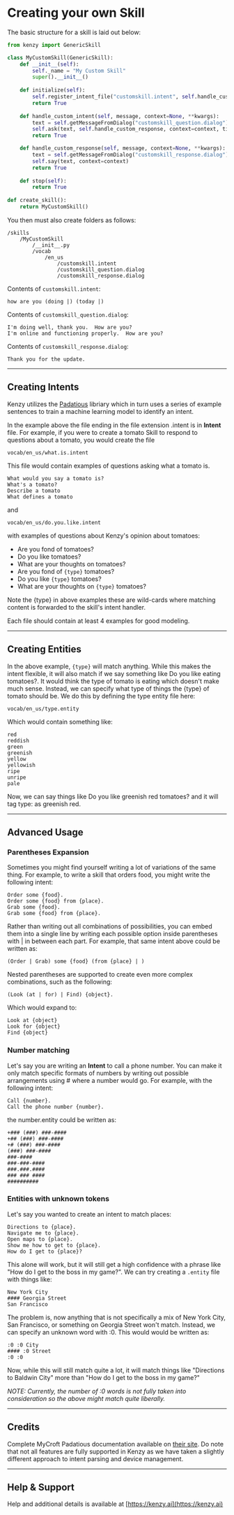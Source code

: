 # Creating your own Skill

The basic structure for a skill is laid out below:

```python
from kenzy import GenericSkill

class MyCustomSkill(GenericSkill):
 	def __init__(self):
 		self._name = "My Custom Skill"
 		super().__init__()
    
 	def initialize(self):
 		self.register_intent_file("customskill.intent", self.handle_custom_intent)
 		return True
       
	def handle_custom_intent(self, message, context=None, **kwargs):
 		text = self.getMessageFromDialog("customskill_question.dialog")
 		self.ask(text, self.handle_custom_response, context=context, timeout=10)
 		return True

	def handle_custom_response(self, message, context=None, **kwargs):
 		text = self.getMessageFromDialog("customskill_response.dialog")
 		self.say(text, context=context)
 		return True
     
 	def stop(self):
 		return True
        
def create_skill():
 	return MyCustomSkill()
```

You then must also create folders as follows:
```
/skills
    /MyCustomSkill
        /__init__.py
        /vocab
            /en_us
                /customskill.intent
				/customskill_question.dialog
                /customskill_response.dialog
```

Contents of ```customskill.intent```:

```
how are you (doing |) (today |)
```

Contents of ```customskill_question.dialog```:
```
I'm doing well, thank you.  How are you?
I'm online and functioning properly.  How are you?
```

Contents of ```customskill_response.dialog```:
```
Thank you for the update.
```


-----

## Creating Intents

Kenzy utilizes the [Padatious](https://mycroft-ai.gitbook.io/docs/mycroft-technologies/padatious) libriary which in turn uses a series of example sentences to train a machine learning model to identify an intent.

In the example above the file ending in the file extension .intent is in __Intent__ file. For example, if you were to create a tomato Skill to respond to questions about a tomato, you would create the file

```
vocab/en_us/what.is.intent
```

This file would contain examples of questions asking what a tomato is.
```
What would you say a tomato is?
What's a tomato?
Describe a tomato
What defines a tomato
```
and
```
vocab/en_us/do.you.like.intent
```

with examples of questions about Kenzy's opinion about tomatoes:

* Are you fond of tomatoes?
* Do you like tomatoes?
* What are your thoughts on tomatoes?
* Are you fond of ```{type}``` tomatoes?
* Do you like ```{type}``` tomatoes?
* What are your thoughts on ```{type}``` tomatoes?

Note the {type} in above examples these are wild-cards where matching content is forwarded to the skill's intent handler.

Each file should contain at least 4 examples for good modeling.

-----

## Creating Entities

In the above example, ```{type}``` will match anything. While this makes the intent flexible, it will also match if we say something like Do you like eating tomatoes?. It would think the type of tomato is eating which doesn't make much sense. Instead, we can specify what type of things the {type} of tomato should be. We do this by defining the type entity file here:

```
vocab/en_us/type.entity
```

Which would contain something like:

```
red
reddish
green
greenish
yellow
yellowish
ripe
unripe
pale
```

Now, we can say things like Do you like greenish red tomatoes? and it will tag type: as greenish red.

-----

## Advanced Usage

### Parentheses Expansion

Sometimes you might find yourself writing a lot of variations of the same thing. For example, to write a skill that orders food, you might write the following intent:

```
Order some {food}.
Order some {food} from {place}.
Grab some {food}.
Grab some {food} from {place}.
```

Rather than writing out all combinations of possibilities, you can embed them into a single line by writing each possible option inside parentheses with | in between each part. For example, that same intent above could be written as:

```
(Order | Grab) some {food} (from {place} | )
```

Nested parentheses are supported to create even more complex combinations, such as the following:

```
(Look (at | for) | Find) {object}.
```

Which would expand to:

```
Look at {object}
Look for {object}
Find {object}
```

### Number matching

Let's say you are writing an __Intent__ to call a phone number. You can make it only match specific formats of numbers by writing out possible arrangements using # where a number would go. For example, with the following intent:

```
Call {number}.
Call the phone number {number}.
```

the number.entity could be written as:

```
+### (###) ###-####
+## (###) ###-####
+# (###) ###-####
(###) ###-####
###-####
###-###-####
###.###.####
### ### ####
##########
```

### Entities with unknown tokens
Let's say you wanted to create an intent to match places:

```
Directions to {place}.
Navigate me to {place}.
Open maps to {place}.
Show me how to get to {place}.
How do I get to {place}?
```

This alone will work, but it will still get a high confidence with a phrase like "How do I get to the boss in my game?". We can try creating a ```.entity``` file with things like:

```
New York City
#### Georgia Street
San Francisco
```

The problem is, now anything that is not specifically a mix of New York City, San Francisco, or something on Georgia Street won't match. Instead, we can specify an unknown word with :0. This would would be written as:

```
:0 :0 City
#### :0 Street
:0 :0
```

Now, while this will still match quite a lot, it will match things like "Directions to Baldwin City" more than "How do I get to the boss in my game?"

*NOTE: Currently, the number of :0 words is not fully taken into consideration so the above might match quite liberally.*

-----

## Credits

Complete MyCroft Padatious documentation available on [their site](https://mycroft-ai.gitbook.io/docs/mycroft-technologies/padatious).  Do note that not all features are fully supported in Kenzy as we have taken a slightly different approach to intent parsing and device management.

-----

## Help &amp; Support
Help and additional details is available at [https://kenzy.ai](https://kenzy.ai)